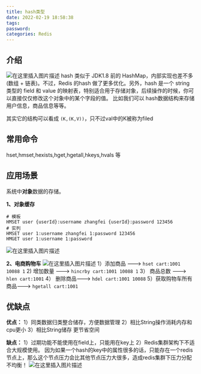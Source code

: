 ```yaml
---
title: hash类型
date: 2022-02-19 18:58:38
tags:
password:
categories: Redis
---
```


## 介绍
![在这里插入图片描述](https://img-blog.csdnimg.cn/369f77d3083c4a9ea24c2631c9633637.png?x-oss-process=image/watermark,type_d3F5LXplbmhlaQ,shadow_50,text_Q1NETiBAZkZlZS1vcHM=,size_20,color_FFFFFF,t_70,g_se,x_16)
hash 类似于 JDK1.8 前的 HashMap，内部实现也差不多(数组 + 链表)。不过，Redis 的hash 做了更多优化。另外，hash 是一个 string 类型的 field 和 value 的映射表，特别适合用于存储对象，后续操作的时候，你可以直接仅仅修改这个对象中的某个字段的值。 比如我们可以 hash数据结构来存储用户信息，商品信息等等。

其实它的结构可以看成  `(K,(K,V))`，只不过val中的K被称为filed

## 常用命令
hset,hmset,hexists,hget,hgetall,hkeys,hvals 等


## 应用场景
系统中**对象**数据的存储。

**1、对象缓存**
```shell
# 模板
HMSET user {userId}:username zhangfei {userId}:password 123456
# 实列
HMSET user 1:username zhangfei 1:password 123456
HMGET user 1:username 1:password
```
![在这里插入图片描述](https://img-blog.csdnimg.cn/7e91ccdc067048a88cbf6eb1c1bbc9d6.png)


**2、电商购物车**
![在这里插入图片描述](https://img-blog.csdnimg.cn/6bddec64907d49868f21c3f46c9c6285.png?x-oss-process=image/watermark,type_d3F5LXplbmhlaQ,shadow_50,text_Q1NETiBAZkZlZS1vcHM=,size_20,color_FFFFFF,t_70,g_se,x_16)
1）添加商品 ---> `hset cart:1001 10088 1`
2) 增加数量 ---> `hincrby cart:1001 10088 1`
3） 商品总数 ---> `hlen cart:1001`
4） 删除商品---> `hdel cart:1001 10088`
5）获取购物车所有商品---> `hgetall cart:1001`



## 优缺点
**优点：**
1）同类数据归类整合储存，方便数据管理
2）相比String操作消耗内存和cpu更小
3）相比String储存 更节省空间

**缺点：**
1）过期功能不能使用在field上，只能用在key上
2）Redis集群架构下不适合大规模使用。
因为如果一个hash的key中的属性很多的话，只能存在一个redis节点上，那么这个节点压力会比其他节点压力大很多，造成redis集群下压力分配不均衡！
![在这里插入图片描述](https://img-blog.csdnimg.cn/31552ca4c1174059ad4c2704b9f80acb.png?x-oss-process=image/watermark,type_d3F5LXplbmhlaQ,shadow_50,text_Q1NETiBAZkZlZS1vcHM=,size_20,color_FFFFFF,t_70,g_se,x_16)